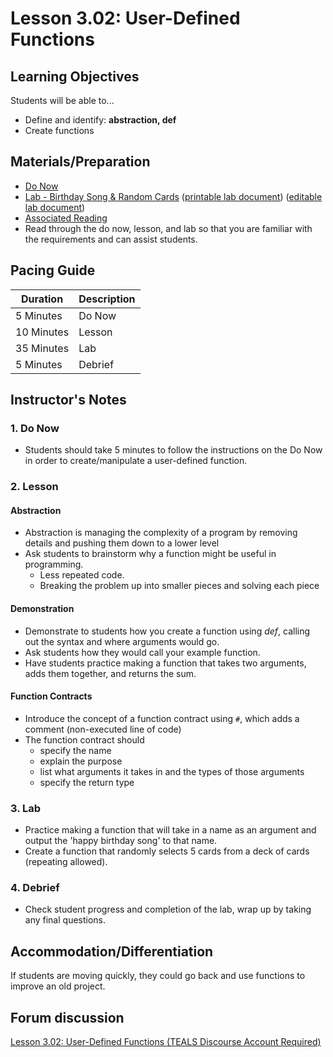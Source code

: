 # Lesson 3.02: User-Defined Functions

## Learning Objectives

Students will be able to...

* Define and identify: **abstraction, def**
* Create functions

## Materials/Preparation

* [Do Now][]
* [Lab - Birthday Song & Random Cards][] ([printable lab document][]) ([editable lab document][])
* [Associated Reading](https://tealsk12.github.io/2nd-semester-introduction-to-computer-science/readings.md#associatedreadings/3.2)
* Read through the do now, lesson, and lab so that you are familiar with the requirements and can assist students.

## Pacing Guide

| **Duration**   | **Description** |
| ---------- | ----------- |
| 5 Minutes  | Do Now      |
| 10 Minutes | Lesson      |
| 35 Minutes | Lab         |
| 5 Minutes | Debrief  |

## Instructor's Notes

### 1. Do Now

* Students should take 5 minutes to follow the instructions on the Do Now in order to create/manipulate a user-defined function.  

### 2. Lesson

#### Abstraction

* Abstraction is managing the complexity of a program by removing details and pushing them down to a lower level
* Ask students to brainstorm why a function might be useful in programming.
  * Less repeated code.
  * Breaking the problem up into smaller pieces and solving each piece

#### Demonstration

* Demonstrate to students how you create a function using *def*, calling out the syntax and where arguments would go.
* Ask students how they would call your example function.
* Have students practice making a function that takes two arguments, adds them together, and returns the sum.

#### Function Contracts

* Introduce the concept of a function contract using `#`, which adds a comment (non-executed line of code)
* The function contract should
  * specify the name
  * explain the purpose
  * list what arguments it takes in and the types of those arguments
  * specify the return type

### 3. Lab

* Practice making a function that will take in a name as an argument and output the 'happy birthday song' to that name.
* Create a function that randomly selects 5 cards from a deck of cards (repeating allowed).

### 4. Debrief

* Check student progress and completion of the lab, wrap up by taking any final questions.

## Accommodation/Differentiation

If students are moving quickly, they could go back and use functions to improve an old project.

## Forum discussion

[Lesson 3.02: User-Defined Functions (TEALS Discourse Account Required)](https://forums.tealsk12.org/c/2nd-semester-unit-3-functions/lesson-3-02-user-defined-functions)
  
[Do Now]:do_now.md
[Lab - Birthday Song & Random Cards]:lab.md
[printable lab document]: https://github.com/TEALSK12/2nd-semester-introduction-to-computer-science/raw/master/units/3_unit/02_lesson/lab.pdf
[editable lab document]: https://github.com/TEALSK12/2nd-semester-introduction-to-computer-science/raw/master/units/3_unit/02_lesson/lab.docx

